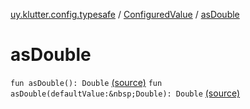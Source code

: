 [uy.klutter.config.typesafe](../index.md) / [ConfiguredValue](index.md) / [asDouble](.)


# asDouble
`fun asDouble(): Double` [(source)](https://github.com/kohesive/klutter/blob/master/config-typesafe-jdk6/src/main/kotlin/uy/klutter/config/typesafe/TypesafeConfig_Ext.kt#L64)
`fun asDouble(defaultValue:&nbsp;Double): Double` [(source)](https://github.com/kohesive/klutter/blob/master/config-typesafe-jdk6/src/main/kotlin/uy/klutter/config/typesafe/TypesafeConfig_Ext.kt#L65)


